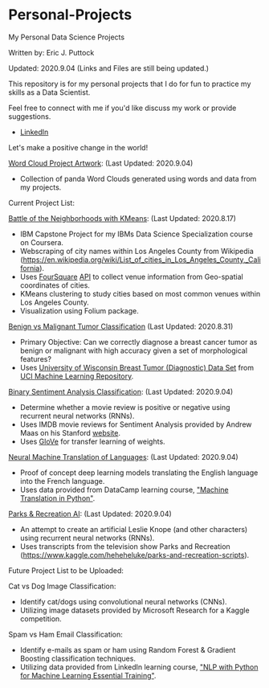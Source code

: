 # Personal-Projects
My Personal Data Science Projects

Written by: Eric J. Puttock

Updated: 2020.9.04 (Links and Files are still being updated.)

This repository is for my personal projects that I do for fun to practice my skills as a Data Scientist.

Feel free to connect with me if you'd like discuss my work or provide suggestions.
- [LinkedIn](https://www.linkedin.com/in/ejputtock/)

Let's make a positive change in the world!

[Word Cloud Project Artwork](https://github.com/EJPanda/Personal-Projects/tree/master/EJP%20-%20Word%20Cloud%20Project%20Artwork): (Last Updated: 2020.9.04)
- Collection of panda Word Clouds generated using words and data from my projects.


Current Project List:

[Battle of the Neighborhoods with KMeans](https://github.com/EJPanda/Personal-Projects/tree/master/EJP%20-%20Battle%20of%20the%20Neighborhoods%20with%20KMeans): (Last Updated: 2020.8.17)
- IBM Capstone Project for my IBMs Data Science Specialization course on Coursera.
- Webscraping of city names within Los Angeles County from Wikipedia (https://en.wikipedia.org/wiki/List_of_cities_in_Los_Angeles_County,_California).
- Uses [FourSquare](https://foursquare.com/) [API](https://developer.foursquare.com/docs/places-api/endpoints/) to collect venue information from Geo-spatial coordinates of cities.
- KMeans clustering to study cities based on most common venues within Los Angeles County.
- Visualization using Folium package.

[Benign vs Malignant Tumor Classification](https://github.com/EJPanda/Personal-Projects/tree/master/EJP%20-%20Benign%20vs%20Malignant%20Tumor%20Classification) (Last Updated: 2020.8.31)
- Primary Objective: Can we correctly diagnose a breast cancer tumor as benign or malignant with high accuracy given a set of morphological features?
- Uses [University of Wisconsin Breast Tumor (Diagnostic) Data Set](https://archive.ics.uci.edu/ml/datasets/Breast+Cancer+Wisconsin+%28Diagnostic%29) from [UCI Machine Learning Repository](https://archive.ics.uci.edu/ml/index.php).

[Binary Sentiment Analysis Classification](https://github.com/EJPanda/Personal-Projects/tree/master/EJP%20-%20Binary%20Sentiment%20Analysis%20Classification): (Last Updated: 2020.9.04)
- Determine whether a movie review is positive or negative using recurrent neural networks (RNNs).
- Uses IMDB movie reviews for Sentiment Analysis provided by Andrew Maas on his Stanford [website](https://ai.stanford.edu/~amaas/data/sentiment/index.html).
- Uses [GloVe](https://nlp.stanford.edu/projects/glove/) for transfer learning of weights.

[Neural Machine Translation of Languages](https://github.com/EJPanda/Personal-Projects/tree/master/EJP%20-%20Neural%20Machine%20Translation%20of%20Languages): (Last Updated: 2020.9.04)
- Proof of concept deep learning models translating the English language into the French language.
- Uses data provided from DataCamp learning course, ["Machine Translation in Python"](https://learn.datacamp.com/courses/machine-translation-in-python).

[Parks & Recreation AI](https://github.com/EJPanda/Personal-Projects/tree/master/EJP%20-%20Parks%20%26%20Recreation%20AI): (Last Updated: 2020.9.04)
- An attempt to create an artificial Leslie Knope (and other characters) using recurrent neural networks (RNNs).
- Uses transcripts from the television show Parks and Recreation (https://www.kaggle.com/heheheluke/parks-and-recreation-scripts).

Future Project List to be Uploaded:

Cat vs Dog Image Classification:
- Identify cat/dogs using convolutional neural networks (CNNs).
- Utilizing image datasets provided by Microsoft Research for a Kaggle competition.

Spam vs Ham Email Classification:
- Identify e-mails as spam or ham using Random Forest & Gradient Boosting classification techniques.
- Utilizing data provided from LinkedIn learning course, ["NLP with Python for Machine Learning Essential Training"](https://www.linkedin.com/learning/nlp-with-python-for-machine-learning-essential-training).
